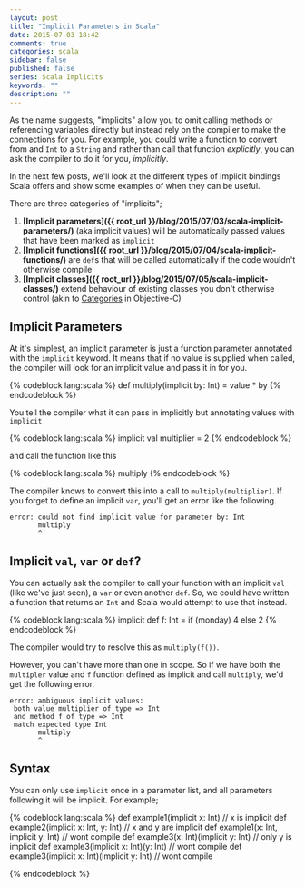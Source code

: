 ```yaml
---
layout: post
title: "Implicit Parameters in Scala"
date: 2015-07-03 18:42
comments: true
categories: scala
sidebar: false
published: false
series: Scala Implicits
keywords: ""
description: ""
---
```


As the name suggests, "implicits" allow you to omit calling methods or referencing variables directly but instead rely on the compiler to make the connections for you. For example, you could write a function to convert from and `Int` to a `String` and rather than call that function _explicitly_, you can ask the compiler to do it for you, _implicitly_.  

In the next few posts, we'll look at the different types of implicit bindings Scala offers and show some examples of when they can be useful.

<!-- more -->

There are three categories of "implicits";

1. **[Implicit parameters]({{ root_url }}/blog/2015/07/03/scala-implicit-parameters/)** (aka implicit values) will be automatically passed values that have been marked as `implicit`
1. **[Implicit functions]({{ root_url }}/blog/2015/07/04/scala-implicit-functions/)** are `def`s that will be called automatically if the code wouldn't otherwise compile
1. **[Implicit classes]({{ root_url }}/blog/2015/07/05/scala-implicit-classes/)** extend behaviour of existing classes you don't otherwise control (akin to [Categories](https://developer.apple.com/library/prerelease/ios/documentation/Cocoa/Conceptual/ProgrammingWithObjectiveC/CustomizingExistingClasses/CustomizingExistingClasses.html) in Objective-C)


<!-- more -->

## Implicit Parameters

At it's simplest, an implicit parameter is just a function parameter annotated with the `implicit` keyword. It means that if no value is supplied when called, the compiler will look for an implicit value and pass it in for you.

{% codeblock lang:scala %}
def multiply(implicit by: Int) = value * by
{% endcodeblock %}

You tell the compiler what it can pass in implicitly but annotating values with `implicit`

{% codeblock lang:scala %}
implicit val multiplier = 2
{% endcodeblock %}

and call the function like this

{% codeblock lang:scala %}
multiply
{% endcodeblock %}

The compiler knows to convert this into a call to `multiply(multiplier)`. If you forget to define an implicit `var`, you'll get an error like the following.

    error: could not find implicit value for parameter by: Int
           multiply
           ^

## Implicit `val`, `var` or `def`? 

You can actually ask the compiler to call your function with an implicit `val` (like we've just seen), a `var` or even another `def`. So, we could have written a function that returns an `Int` and Scala would attempt to use that instead.

{% codeblock lang:scala %}
implicit def f: Int = if (monday) 4 else 2
{% endcodeblock %}

The compiler would try to resolve this as `multiply(f())`.

However, you can't have more than one in scope. So if we have both the `multipler` value and `f` function defined as implicit and call `multiply`, we'd get the following error. 

    error: ambiguous implicit values:
     both value multiplier of type => Int
     and method f of type => Int
     match expected type Int
           multiply
           ^



## Syntax

You can only use `implicit` once in a parameter list, and all parameters following it will be implicit. For example;

{% codeblock lang:scala %}
def example1(implicit x: Int)                       // x is implicit
def example2(implicit x: Int, y: Int)               // x and y are implicit
def example1(x: Int, implicit y: Int)               // wont compile 
def example3(x: Int)(implicit y: Int)               // only y is implicit
def example3(implicit x: Int)(y: Int)               // wont compile
def example3(implicit x: Int)(implicit y: Int)      // wont compile

{% endcodeblock %}